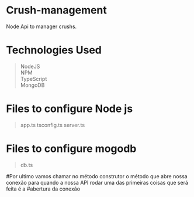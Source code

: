 # Crush-management
Node Api to manager crushs.

# Technologies Used

> NodeJS	<br>
> NPM <br>
> TypeScript <br>
> MongoDB <br>



# Files to configure Node js
> app.ts
> tsconfig.ts
> server.ts

# Files to configure mogodb
> db.ts



#Por ultimo vamos chamar no método construtor o método que abre nossa conexão para quando a nossa API rodar uma das primeiras coisas que será feita é a #abertura da conexão